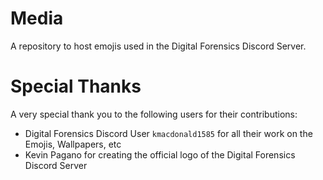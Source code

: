 # Media
A repository to host emojis used in the Digital Forensics Discord Server.

# Special Thanks

A very special thank you to the following users for their contributions:

- Digital Forensics Discord User `kmacdonald1585` for all their work on the Emojis, Wallpapers, etc
- Kevin Pagano for creating the official logo of the Digital Forensics Discord Server
